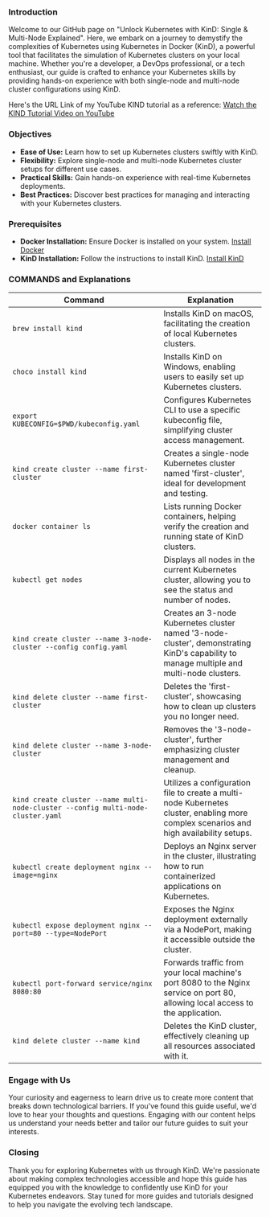 ### Introduction

Welcome to our GitHub page on "Unlock Kubernetes with KinD: Single & Multi-Node Explained". Here, we embark on a journey to demystify the complexities of Kubernetes using Kubernetes in Docker (KinD), a powerful tool that facilitates the simulation of Kubernetes clusters on your local machine. Whether you're a developer, a DevOps professional, or a tech enthusiast, our guide is crafted to enhance your Kubernetes skills by providing hands-on experience with both single-node and multi-node cluster configurations using KinD.


Here's the URL Link of my YouTube KIND tutorial as a reference: [Watch the KIND Tutorial Video on YouTube](https://www.youtube.com/watch?v=4bgpIYIuM6M&t=2s)


### Objectives

- **Ease of Use:** Learn how to set up Kubernetes clusters swiftly with KinD.
- **Flexibility:** Explore single-node and multi-node Kubernetes cluster setups for different use cases.
- **Practical Skills:** Gain hands-on experience with real-time Kubernetes deployments.
- **Best Practices:** Discover best practices for managing and interacting with your Kubernetes clusters.


### Prerequisites

- **Docker Installation:** Ensure Docker is installed on your system. [Install Docker](https://docs.docker.com/desktop/)
- **KinD Installation:** Follow the instructions to install KinD. [Install KinD](https://kind.sigs.k8s.io/docs/user/quick-start/#installation)


### COMMANDS and Explanations


| Command                                                | Explanation                                                                                           |
|--------------------------------------------------------|-------------------------------------------------------------------------------------------------------|
| `brew install kind`                                    | Installs KinD on macOS, facilitating the creation of local Kubernetes clusters.                       |
| `choco install kind`                                   | Installs KinD on Windows, enabling users to easily set up Kubernetes clusters.                        |
| `export KUBECONFIG=$PWD/kubeconfig.yaml`               | Configures Kubernetes CLI to use a specific kubeconfig file, simplifying cluster access management.   |
| `kind create cluster --name first-cluster`             | Creates a single-node Kubernetes cluster named 'first-cluster', ideal for development and testing.   |
| `docker container ls`                                  | Lists running Docker containers, helping verify the creation and running state of KinD clusters.      |
| `kubectl get nodes`                                    | Displays all nodes in the current Kubernetes cluster, allowing you to see the status and number of nodes. |
| `kind create cluster --name 3-node-cluster --config config.yaml` | Creates an 3-node Kubernetes cluster named '3-node-cluster', demonstrating KinD's capability to manage multiple and multi-node clusters. |
| `kind delete cluster --name first-cluster`             | Deletes the 'first-cluster', showcasing how to clean up clusters you no longer need.                 |
| `kind delete cluster --name 3-node-cluster`            | Removes the '3-node-cluster', further emphasizing cluster management and cleanup.                     |
| `kind create cluster --name multi-node-cluster --config multi-node-cluster.yaml` | Utilizes a configuration file to create a multi-node Kubernetes cluster, enabling more complex scenarios and high availability setups. |
| `kubectl create deployment nginx --image=nginx`        | Deploys an Nginx server in the cluster, illustrating how to run containerized applications on Kubernetes. |
| `kubectl expose deployment nginx --port=80 --type=NodePort` | Exposes the Nginx deployment externally via a NodePort, making it accessible outside the cluster.    |
| `kubectl port-forward service/nginx 8080:80`           | Forwards traffic from your local machine's port 8080 to the Nginx service on port 80, allowing local access to the application. |
| `kind delete cluster --name kind`                      | Deletes the KinD cluster, effectively cleaning up all resources associated with it.                   |


### Engage with Us

Your curiosity and eagerness to learn drive us to create more content that breaks down technological barriers. If you've found this guide useful, we'd love to hear your thoughts and questions. Engaging with our content helps us understand your needs better and tailor our future guides to suit your interests.




### Closing

Thank you for exploring Kubernetes with us through KinD. We're passionate about making complex technologies accessible and hope this guide has equipped you with the knowledge to confidently use KinD for your Kubernetes endeavors. Stay tuned for more guides and tutorials designed to help you navigate the evolving tech landscape.
